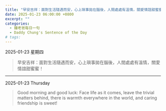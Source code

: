```yaml
---
title: "早安吉祥：面對生活隨遇而安，心上瑣事拋在腦後，人間處處有溫情，關愛情誼甜蜜蜜！ <br> Good morning and good luck: Face life as it comes, leave the trivial matters behind, there is warmth everywhere in the world, and caring friendship is sweet!"
date: 2025-01-23 06:00:00 +0800
excerpt: ""
categories:
  - 鍾老爸每日一句
  - Daddy Chung's Sentence of the Day
# tags:
---
```


2025-01-23 星期四

> 早安吉祥：面對生活隨遇而安，心上瑣事拋在腦後，人間處處有溫情，關愛情誼甜蜜蜜！

---

2025-01-23 Thursday

> Good morning and good luck: Face life as it comes, leave the trivial matters behind, there is warmth everywhere in the world, and caring friendship is sweet!
